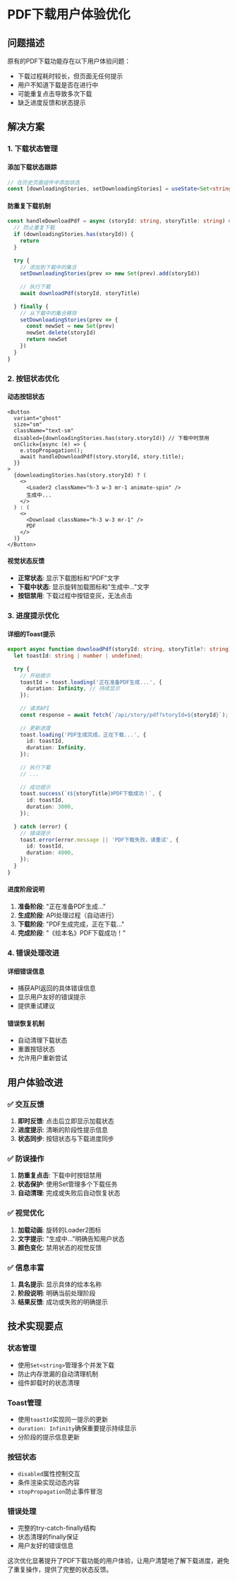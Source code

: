 # PDF下载用户体验优化

## 问题描述
原有的PDF下载功能存在以下用户体验问题：
- 下载过程耗时较长，但页面无任何提示
- 用户不知道下载是否在进行中
- 可能重复点击导致多次下载
- 缺乏进度反馈和状态提示

## 解决方案

### 1. 下载状态管理

#### 添加下载状态跟踪
```typescript
// 在历史页面组件中添加状态
const [downloadingStories, setDownloadingStories] = useState<Set<string>>(new Set())
```

#### 防重复下载机制
```typescript
const handleDownloadPdf = async (storyId: string, storyTitle: string) => {
  // 防止重复下载
  if (downloadingStories.has(storyId)) {
    return
  }
  
  try {
    // 添加到下载中的集合
    setDownloadingStories(prev => new Set(prev).add(storyId))
    
    // 执行下载
    await downloadPdf(storyId, storyTitle)
    
  } finally {
    // 从下载中的集合移除
    setDownloadingStories(prev => {
      const newSet = new Set(prev)
      newSet.delete(storyId)
      return newSet
    })
  }
}
```

### 2. 按钮状态优化

#### 动态按钮状态
```tsx
<Button 
  variant="ghost" 
  size="sm" 
  className="text-sm"
  disabled={downloadingStories.has(story.storyId)} // 下载中时禁用
  onClick={async (e) => {
    e.stopPropagation();
    await handleDownloadPdf(story.storyId, story.title);
  }}
>
  {downloadingStories.has(story.storyId) ? (
    <>
      <Loader2 className="h-3 w-3 mr-1 animate-spin" />
      生成中...
    </>
  ) : (
    <>
      <Download className="h-3 w-3 mr-1" />
      PDF
    </>
  )}
</Button>
```

#### 视觉状态反馈
- **正常状态**: 显示下载图标和"PDF"文字
- **下载中状态**: 显示旋转加载图标和"生成中..."文字
- **按钮禁用**: 下载过程中按钮变灰，无法点击

### 3. 进度提示优化

#### 详细的Toast提示
```typescript
export async function downloadPdf(storyId: string, storyTitle?: string) {
  let toastId: string | number | undefined;
  
  try {
    // 开始提示
    toastId = toast.loading('正在准备PDF生成...', {
      duration: Infinity, // 持续显示
    });
    
    // 请求API
    const response = await fetch(`/api/story/pdf?storyId=${storyId}`);
    
    // 更新进度
    toast.loading('PDF生成完成，正在下载...', {
      id: toastId,
      duration: Infinity,
    });
    
    // 执行下载
    // ...
    
    // 成功提示
    toast.success(`《${storyTitle}》PDF下载成功！`, {
      id: toastId,
      duration: 3000,
    });
    
  } catch (error) {
    // 错误提示
    toast.error(error.message || 'PDF下载失败，请重试', {
      id: toastId,
      duration: 4000,
    });
  }
}
```

#### 进度阶段说明
1. **准备阶段**: "正在准备PDF生成..."
2. **生成阶段**: API处理过程（自动进行）
3. **下载阶段**: "PDF生成完成，正在下载..."
4. **完成阶段**: "《绘本名》PDF下载成功！"

### 4. 错误处理改进

#### 详细错误信息
- 捕获API返回的具体错误信息
- 显示用户友好的错误提示
- 提供重试建议

#### 错误恢复机制
- 自动清理下载状态
- 重置按钮状态
- 允许用户重新尝试

## 用户体验改进

### ✅ 交互反馈
1. **即时反馈**: 点击后立即显示加载状态
2. **进度提示**: 清晰的阶段性提示信息
3. **状态同步**: 按钮状态与下载进度同步

### ✅ 防误操作
1. **防重复点击**: 下载中时按钮禁用
2. **状态保护**: 使用Set管理多个下载任务
3. **自动清理**: 完成或失败后自动恢复状态

### ✅ 视觉优化
1. **加载动画**: 旋转的Loader2图标
2. **文字提示**: "生成中..."明确告知用户状态
3. **颜色变化**: 禁用状态的视觉反馈

### ✅ 信息丰富
1. **具名提示**: 显示具体的绘本名称
2. **阶段说明**: 明确当前处理阶段
3. **结果反馈**: 成功或失败的明确提示

## 技术实现要点

### 状态管理
- 使用`Set<string>`管理多个并发下载
- 防止内存泄漏的自动清理机制
- 组件卸载时的状态清理

### Toast管理
- 使用`toastId`实现同一提示的更新
- `duration: Infinity`确保重要提示持续显示
- 分阶段的提示信息更新

### 按钮状态
- `disabled`属性控制交互
- 条件渲染实现动态内容
- `stopPropagation`防止事件冒泡

### 错误处理
- 完整的try-catch-finally结构
- 状态清理的finally保证
- 用户友好的错误信息

这次优化显著提升了PDF下载功能的用户体验，让用户清楚地了解下载进度，避免了重复操作，提供了完整的状态反馈。